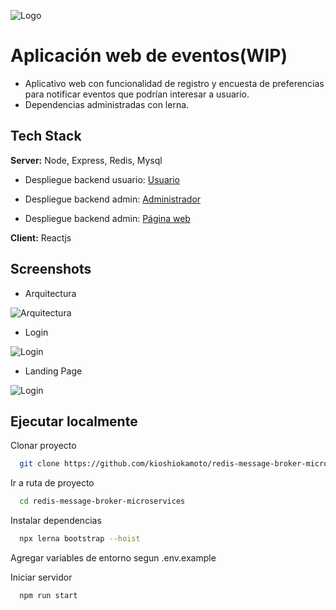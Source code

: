 ![Logo](https://thumbs.dreamstime.com/b/cabecera-de-banner-concepto-arquitectura-empresarial-planificaci%C3%B3n-operaciones-empresariales-integraci%C3%B3n-la-tecnolog%C3%ADa-software-162417753.jpg)

# Aplicación web de eventos(WIP)

-   Aplicativo web con funcionalidad de registro y encuesta de preferencias para notificar eventos que podrían interesar a usuario.
-   Dependencias administradas con lerna.

## Tech Stack

**Server:** Node, Express, Redis, Mysql

-   Despliegue backend usuario: [Usuario](https://demo-2-arquitectura-client.herokuapp.com)

-   Despliegue backend admin: [Administrador](https://demo-2-arquitectura-admin.herokuapp.com)

-   Despliegue backend admin: [Página web](https://redis-message-broker-services.vercel.app)

**Client:** Reactjs

## Screenshots

-   Arquitectura

![Arquitectura](https://github.com/kioshiokamoto/redis-message-broker-services/blob/main/images/Arquitectura.png?raw=true)

-   Login

![Login](https://github.com/kioshiokamoto/redis-message-broker-services/blob/main/images/login.JPG?raw=true)

-   Landing Page

![Login](https://github.com/kioshiokamoto/redis-message-broker-services/blob/main/images/landing.JPG?raw=true)

## Ejecutar localmente

Clonar proyecto

```bash
  git clone https://github.com/kioshiokamoto/redis-message-broker-microservices
```

Ir a ruta de proyecto

```bash
  cd redis-message-broker-microservices
```

Instalar dependencias

```bash
  npx lerna bootstrap --hoist
```

Agregar variables de entorno segun .env.example

Iniciar servidor

```bash
  npm run start
```

